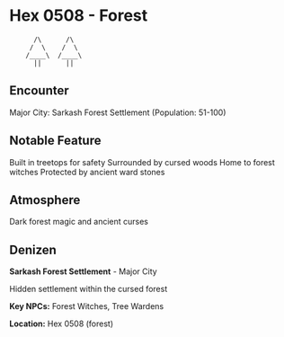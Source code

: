 # Hex 0508 - Forest
```
      /\      /\
     /  \    /  \
    /____\  /____\
      ||      ||
```

## Encounter

Major City: Sarkash Forest Settlement (Population: 51-100)

## Notable Feature

Built in treetops for safety
Surrounded by cursed woods
Home to forest witches
Protected by ancient ward stones

## Atmosphere

Dark forest magic and ancient curses

## Denizen

**Sarkash Forest Settlement** - Major City

Hidden settlement within the cursed forest

**Key NPCs:** Forest Witches, Tree Wardens

**Location:** Hex 0508 (forest)

